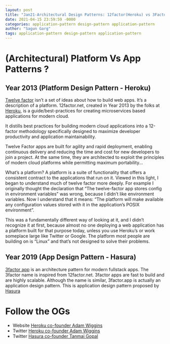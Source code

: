 ```yaml
---
layout: post
title: "Jan21-Architectural Design Patterns: 12factor(Heroku) vs 3Factor(Hasura)"
date: 2021-04-15 23:59:59 -0000
categories: application-pattern design-pattern application-pattern
author: "Sagun Garg"
tags: application-pattern design-pattern application-pattern
---
```


# (Architectural) Platform Vs App Patterns ?

## Year 2013 (Platform Design Pattern - Heroku)

[Twelve factor](https://12factor.net/) isn’t a set of ideas about how to build web apps. It’s a description of a platform. 12factor.net, created in Year 2013 by the folks at [Heroku](https://blog.heroku.com/twelve-factor-apps), is a guide/best-practices for creating microservices based applications for modern cloud. 

It distills best practices for building modern cloud applications into a 12-factor methodology specifically designed to maximize developer productivity and application maintainability.

Twelve Factor apps are built for agility and rapid deployment, enabling continuous delivery and reducing the time and cost for new developers to join a project. At the same time, they are architected to exploit the principles of modern cloud platforms while permitting maximum portability...

What’s a platform? A platform is a suite of functionality that offers a consistent contract to the applications that run on it. Viewed in this light, I began to understand much of twelve factor more deeply. For example I originally thought the declaration that “The twelve-factor app stores config in environment variables” was wrong, because I didn’t like environment variables. Now I understand that it means: “The platform will make available any configuration values stored with it in the application’s POSIX environment”.

This was a fundamentally different way of looking at it, and I didn’t recognize it at first, because almost no one deploying a web application has a platform built for that purpose today, unless you use Heroku’s or work someplace large like Twitter or Google. The platform most people are building on is “Linux” and that’s not designed to solve their problems.


## Year 2019 (App Design Pattern - Hasura)

[3factor app](https://3factor.app/) is an architecture pattern for modern fullstack apps. The 3factor name is inspired from 12factor.net. 3factor apps are fast to build and are highly scalable. Although the name is similar, 3factor.app is actually an application design pattern. This is application design pattern proposed by [Hasura](https://hasura.io/blog/build-a-realtime-mobile-chat-app-using-3factor-architecture/)


# Follow the OGs
- Website [Heroku co-founder Adam Wiggins](https://adamwiggins.com/)
- Twitter [Heroku co-founder Adam Wiggins](https://twitter.com/_adamwiggins_)
- Twitter [Hasura co-founder Tanmai Gopal](https://twitter.com/tanmaigo)